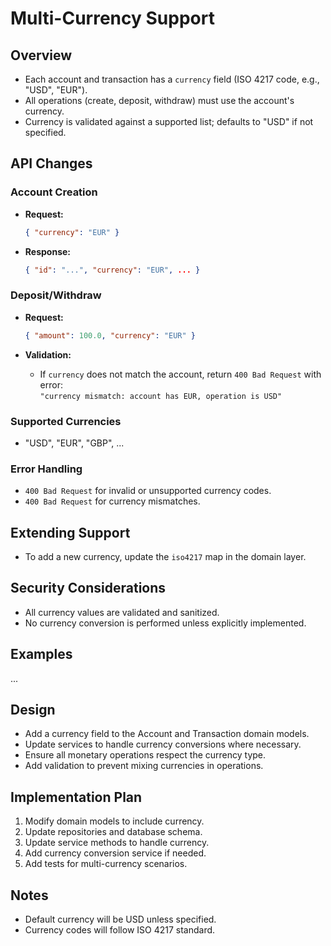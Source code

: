 # Multi-Currency Support

## Overview

- Each account and transaction has a `currency` field (ISO 4217 code, e.g., "USD", "EUR").
- All operations (create, deposit, withdraw) must use the account's currency.
- Currency is validated against a supported list; defaults to "USD" if not specified.

## API Changes

### Account Creation

- **Request:**  

  ```json
  { "currency": "EUR" }
  ```

- **Response:**  

  ```json
  { "id": "...", "currency": "EUR", ... }
  ```

### Deposit/Withdraw

- **Request:**  

  ```json
  { "amount": 100.0, "currency": "EUR" }
  ```

- **Validation:**  
  - If `currency` does not match the account, return `400 Bad Request` with error:  
    `"currency mismatch: account has EUR, operation is USD"`

### Supported Currencies

- "USD", "EUR", "GBP", ...

### Error Handling

- `400 Bad Request` for invalid or unsupported currency codes.
- `400 Bad Request` for currency mismatches.

## Extending Support

- To add a new currency, update the `iso4217` map in the domain layer.

## Security Considerations

- All currency values are validated and sanitized.
- No currency conversion is performed unless explicitly implemented.

## Examples

...

## Design

- Add a currency field to the Account and Transaction domain models.
- Update services to handle currency conversions where necessary.
- Ensure all monetary operations respect the currency type.
- Add validation to prevent mixing currencies in operations.

## Implementation Plan

1. Modify domain models to include currency.
2. Update repositories and database schema.
3. Update service methods to handle currency.
4. Add currency conversion service if needed.
5. Add tests for multi-currency scenarios.

## Notes

- Default currency will be USD unless specified.
- Currency codes will follow ISO 4217 standard.
